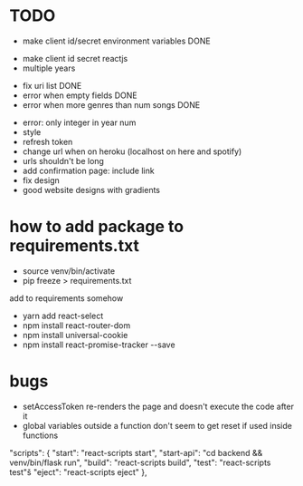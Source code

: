 # TODO
+ make client id/secret environment variables DONE
- make client id secret reactjs
- multiple years
+ fix uri list DONE
+ error when empty fields DONE
+ error when more genres than num songs DONE
- error: only integer in year num
- style
- refresh token
- change url when on heroku (localhost on here and spotify)
- urls shouldn't be long
- add confirmation page: include link
- fix design
- good website designs with gradients


# how to add package to requirements.txt
- source venv/bin/activate
- pip freeze > requirements.txt

add to requirements somehow
- yarn add react-select
- npm install react-router-dom
- npm install universal-cookie
- npm install react-promise-tracker --save



# bugs
- setAccessToken re-renders the page and doesn't execute the code after it
- global variables outside a function don't seem to get reset if used inside functions


"scripts": {
    "start": "react-scripts start",
    "start-api": "cd backend && venv/bin/flask run",
    "build": "react-scripts build",
    "test": "react-scripts test"š
    "eject": "react-scripts eject"
  },